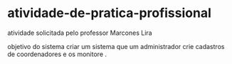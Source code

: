# atividade-de-pratica-profissional
 atividade solicitada pelo professor Marcones Lira

objetivo do sistema criar um sistema que um administrador crie cadastros de coordenadores e os monitore .